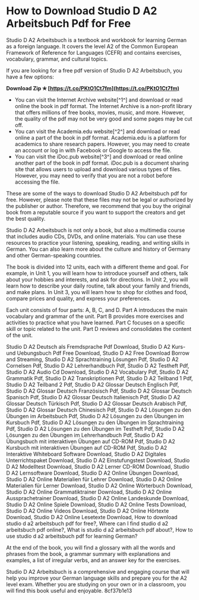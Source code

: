 
 
# How to Download Studio D A2 Arbeitsbuch Pdf for Free
 
Studio D A2 Arbeitsbuch is a textbook and workbook for learning German as a foreign language. It covers the level A2 of the Common European Framework of Reference for Languages (CEFR) and contains exercises, vocabulary, grammar, and cultural topics.
 
If you are looking for a free pdf version of Studio D A2 Arbeitsbuch, you have a few options:
 
**Download Zip ✯ [https://t.co/PKtO1Ct7fm](https://t.co/PKtO1Ct7fm)**


 
- You can visit the Internet Archive website[^1^] and download or read online the book in pdf format. The Internet Archive is a non-profit library that offers millions of free books, movies, music, and more. However, the quality of the pdf may not be very good and some pages may be cut off.
- You can visit the Academia.edu website[^2^] and download or read online a part of the book in pdf format. Academia.edu is a platform for academics to share research papers. However, you may need to create an account or log in with Facebook or Google to access the file.
- You can visit the iDoc.pub website[^3^] and download or read online another part of the book in pdf format. iDoc.pub is a document sharing site that allows users to upload and download various types of files. However, you may need to verify that you are not a robot before accessing the file.

These are some of the ways to download Studio D A2 Arbeitsbuch pdf for free. However, please note that these files may not be legal or authorized by the publisher or author. Therefore, we recommend that you buy the original book from a reputable source if you want to support the creators and get the best quality.
  
Studio D A2 Arbeitsbuch is not only a book, but also a multimedia course that includes audio CDs, DVDs, and online materials. You can use these resources to practice your listening, speaking, reading, and writing skills in German. You can also learn more about the culture and history of Germany and other German-speaking countries.
 
The book is divided into 12 units, each with a different theme and goal. For example, in Unit 1, you will learn how to introduce yourself and others, talk about your hobbies and interests, and ask for directions. In Unit 2, you will learn how to describe your daily routine, talk about your family and friends, and make plans. In Unit 3, you will learn how to shop for clothes and food, compare prices and quality, and express your preferences.
 
Each unit consists of four parts: A, B, C, and D. Part A introduces the main vocabulary and grammar of the unit. Part B provides more exercises and activities to practice what you have learned. Part C focuses on a specific skill or topic related to the unit. Part D reviews and consolidates the content of the unit.
 
Studio D A2 Deutsch als Fremdsprache Pdf Download,  Studio D A2 Kurs- und Uebungsbuch Pdf Free Download,  Studio D A2 Free Download Borrow and Streaming,  Studio D A2 Sprachtraining Lösungen Pdf,  Studio D A2 Cornelsen Pdf,  Studio D A2 Lehrerhandbuch Pdf,  Studio D A2 Testheft Pdf,  Studio D A2 Audio Cd Download,  Studio D A2 Vocabulary Pdf,  Studio D A2 Grammatik Pdf,  Studio D A2 Transkriptionen Pdf,  Studio D A2 Teilband 1 Pdf,  Studio D A2 Teilband 2 Pdf,  Studio D A2 Glossar Deutsch Englisch Pdf,  Studio D A2 Glossar Deutsch Französisch Pdf,  Studio D A2 Glossar Deutsch Spanisch Pdf,  Studio D A2 Glossar Deutsch Italienisch Pdf,  Studio D A2 Glossar Deutsch Türkisch Pdf,  Studio D A2 Glossar Deutsch Arabisch Pdf,  Studio D A2 Glossar Deutsch Chinesisch Pdf,  Studio D A2 Lösungen zu den Übungen im Arbeitsbuch Pdf,  Studio D A2 Lösungen zu den Übungen im Kursbuch Pdf,  Studio D A2 Lösungen zu den Übungen im Sprachtraining Pdf,  Studio D A2 Lösungen zu den Übungen im Testheft Pdf,  Studio D A2 Lösungen zu den Übungen im Lehrerhandbuch Pdf,  Studio D A2 Übungsbuch mit interaktiven Übungen auf CD-ROM Pdf,  Studio D A2 Kursbuch mit interaktiven Übungen auf CD-ROM Pdf,  Studio D A2 Interaktive Whiteboard Software Download,  Studio D A2 Digitales Unterrichtspaket Download,  Studio D A2 Einstufungstest Download,  Studio D A2 Modelltest Download,  Studio D A2 Lerner CD-ROM Download,  Studio D A2 Lernsoftware Download,  Studio D A2 Online Übungen Download,  Studio D A2 Online Materialien für Lehrer Download,  Studio D A2 Online Materialien für Lerner Download,  Studio D A2 Online Wörterbuch Download,  Studio D A2 Online Grammatiktrainer Download,  Studio D A2 Online Aussprachetrainer Download,  Studio D A2 Online Landeskunde Download,  Studio D A2 Online Spiele Download,  Studio D A2 Online Tests Download,  Studio D A2 Online Videos Download,  Studio D A2 Online Hörtexte Download,  Studio D A2 Online Lesetexte Download,  How to download studio d a2 arbeitsbuch pdf for free?,  Where can I find studio d a2 arbeitsbuch pdf online?,  What is studio d a2 arbeitsbuch pdf about?,  How to use studio d a2 arbeitsbuch pdf for learning German?
 
At the end of the book, you will find a glossary with all the words and phrases from the book, a grammar summary with explanations and examples, a list of irregular verbs, and an answer key for the exercises.
 
Studio D A2 Arbeitsbuch is a comprehensive and engaging course that will help you improve your German language skills and prepare you for the A2 level exam. Whether you are studying on your own or in a classroom, you will find this book useful and enjoyable.
 8cf37b1e13
 
